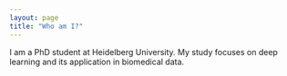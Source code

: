 ```yaml
---
layout: page
title: "Who am I?"
---
```


I am a PhD student at Heidelberg University. My study focuses on deep learning and its application in biomedical data.


